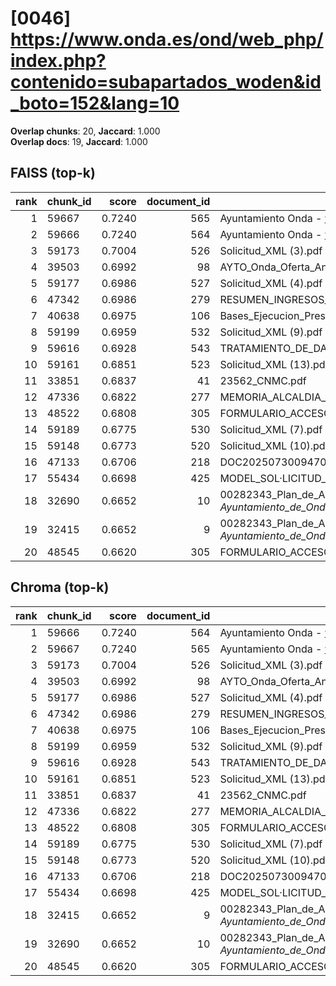 # [0046] https://www.onda.es/ond/web_php/index.php?contenido=subapartados_woden&id_boto=152&lang=10

**Overlap chunks**: 20, **Jaccard**: 1.000  
**Overlap docs**: 19, **Jaccard**: 1.000

## FAISS (top-k)
rank | chunk_id | score | document_id | title
---:|---|---:|---:|---
1 | 59667 | 0.7240 | 565 | Ayuntamiento Onda - www.onda.es
2 | 59666 | 0.7240 | 564 | Ayuntamiento Onda - www.onda.es
3 | 59173 | 0.7004 | 526 | Solicitud_XML (3).pdf
4 | 39503 | 0.6992 | 98 | AYTO_Onda_Oferta_Anexo_I_firmado.pdf.pdf
5 | 59177 | 0.6986 | 527 | Solicitud_XML (4).pdf
6 | 47342 | 0.6986 | 279 | RESUMEN_INGRESOS_2025.pdf_1742285328909.pdf
7 | 40638 | 0.6975 | 106 | Bases_Ejecucion_Presupuesto_2025.pdf
8 | 59199 | 0.6959 | 532 | Solicitud_XML (9).pdf
9 | 59616 | 0.6928 | 543 | TRATAMIENTO_DE_DATOS.pdf
10 | 59161 | 0.6851 | 523 | Solicitud_XML (13).pdf
11 | 33851 | 0.6837 | 41 | 23562_CNMC.pdf
12 | 47336 | 0.6822 | 277 | MEMORIA_ALCALDIA_PRESUPUESTO_2025.pdf_1742285328938.pdf
13 | 48522 | 0.6808 | 305 | FORMULARIO_ACCESO_PID.pdf
14 | 59189 | 0.6775 | 530 | Solicitud_XML (7).pdf
15 | 59148 | 0.6773 | 520 | Solicitud_XML (10).pdf
16 | 47133 | 0.6706 | 218 | DOC20250730094702ANEXO_I_signed.pdf.pdf
17 | 55434 | 0.6698 | 425 | MODEL_SOL·LICITUD_ESCOLETA_ESTIU_2025 (1).pdf
18 | 32690 | 0.6652 | 10 | 00282343_Plan_de_Adecuacion_al_ENS_-_Ayuntamiento_de_Onda_(1).pdf.pdf
19 | 32415 | 0.6652 | 9 | 00282343_Plan_de_Adecuacion_al_ENS_-_Ayuntamiento_de_Onda_(1).pdf (1).pdf
20 | 48545 | 0.6620 | 305 | FORMULARIO_ACCESO_PID.pdf

## Chroma (top-k)
rank | chunk_id | score | document_id | title
---:|---|---:|---:|---
1 | 59666 | 0.7240 | 564 | Ayuntamiento Onda - www.onda.es
2 | 59667 | 0.7240 | 565 | Ayuntamiento Onda - www.onda.es
3 | 59173 | 0.7004 | 526 | Solicitud_XML (3).pdf
4 | 39503 | 0.6992 | 98 | AYTO_Onda_Oferta_Anexo_I_firmado.pdf.pdf
5 | 59177 | 0.6986 | 527 | Solicitud_XML (4).pdf
6 | 47342 | 0.6986 | 279 | RESUMEN_INGRESOS_2025.pdf_1742285328909.pdf
7 | 40638 | 0.6975 | 106 | Bases_Ejecucion_Presupuesto_2025.pdf
8 | 59199 | 0.6959 | 532 | Solicitud_XML (9).pdf
9 | 59616 | 0.6928 | 543 | TRATAMIENTO_DE_DATOS.pdf
10 | 59161 | 0.6851 | 523 | Solicitud_XML (13).pdf
11 | 33851 | 0.6837 | 41 | 23562_CNMC.pdf
12 | 47336 | 0.6822 | 277 | MEMORIA_ALCALDIA_PRESUPUESTO_2025.pdf_1742285328938.pdf
13 | 48522 | 0.6808 | 305 | FORMULARIO_ACCESO_PID.pdf
14 | 59189 | 0.6775 | 530 | Solicitud_XML (7).pdf
15 | 59148 | 0.6773 | 520 | Solicitud_XML (10).pdf
16 | 47133 | 0.6706 | 218 | DOC20250730094702ANEXO_I_signed.pdf.pdf
17 | 55434 | 0.6698 | 425 | MODEL_SOL·LICITUD_ESCOLETA_ESTIU_2025 (1).pdf
18 | 32415 | 0.6652 | 9 | 00282343_Plan_de_Adecuacion_al_ENS_-_Ayuntamiento_de_Onda_(1).pdf (1).pdf
19 | 32690 | 0.6652 | 10 | 00282343_Plan_de_Adecuacion_al_ENS_-_Ayuntamiento_de_Onda_(1).pdf.pdf
20 | 48545 | 0.6620 | 305 | FORMULARIO_ACCESO_PID.pdf

